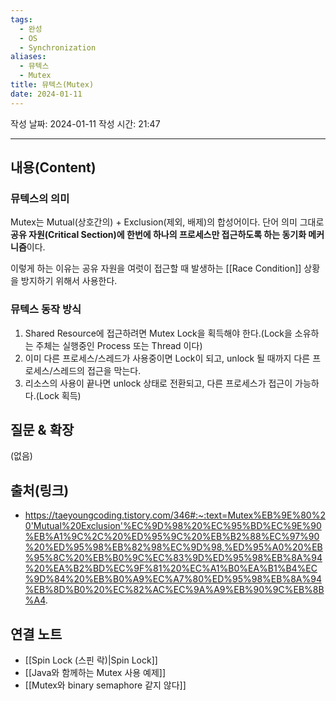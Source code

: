 ```yaml
---
tags:
  - 완성
  - OS
  - Synchronization
aliases:
  - 뮤텍스
  - Mutex
title: 뮤텍스(Mutex)
date: 2024-01-11
---
```

작성 날짜: 2024-01-11
작성 시간: 21:47


----
## 내용(Content)
### 뮤텍스의 의미
Mutex는 Mutual(상호간의) + Exclusion(제외, 배제)의 합성어이다. 단어 의미 그대로 **공유 자원(Critical Section)에 한번에 하나의 프로세스만 접근하도록 하는 동기화 메커니즘**이다.

이렇게 하는 이유는 공유 자원을 여럿이 접근할 때 발생하는 [[Race Condition]] 상황을 방지하기 위해서 사용한다.


### 뮤텍스 동작 방식
1. Shared Resource에 접근하려면 Mutex Lock을 획득해야 한다.(Lock을 소유하는 주체는 실행중인 Process 또는 Thread 이다)
2. 이미 다른 프로세스/스레드가 사용중이면 Lock이 되고, unlock 될 때까지 다른 프로세스/스레드의 접근을 막는다.
3. 리소스의 사용이 끝나면 unlock 상태로 전환되고, 다른 프로세스가 접근이 가능하다.(Lock 획득)


## 질문 & 확장

(없음)

## 출처(링크)
- https://taeyoungcoding.tistory.com/346#:~:text=Mutex%EB%9E%80%20'Mutual%20Exclusion'%EC%9D%98%20%EC%95%BD%EC%9E%90%EB%A1%9C%2C%20%ED%95%9C%20%EB%B2%88%EC%97%90%20%ED%95%98%EB%82%98%EC%9D%98,%ED%95%A0%20%EB%95%8C%20%EB%B0%9C%EC%83%9D%ED%95%98%EB%8A%94%20%EA%B2%BD%EC%9F%81%20%EC%A1%B0%EA%B1%B4%EC%9D%84%20%EB%B0%A9%EC%A7%80%ED%95%98%EB%8A%94%EB%8D%B0%20%EC%82%AC%EC%9A%A9%EB%90%9C%EB%8B%A4.


## 연결 노트
- [[Spin Lock (스핀 락)|Spin Lock]]
- [[Java와 함께하는 Mutex 사용 예제]]
- [[Mutex와 binary semaphore 같지 않다]]










